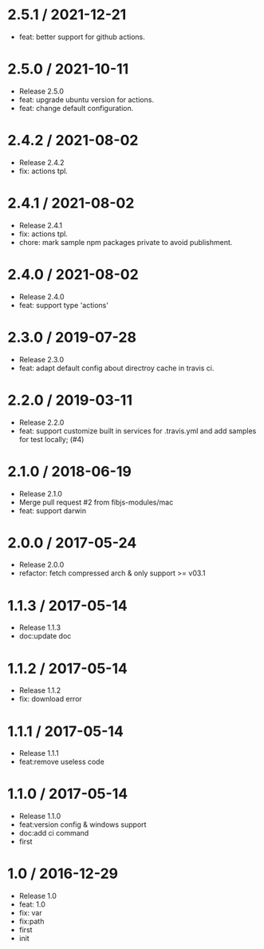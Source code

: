 
2.5.1 / 2021-12-21
==================

  * feat: better support for github actions.

2.5.0 / 2021-10-11
==================

  * Release 2.5.0
  * feat: upgrade ubuntu version for actions.
  * feat: change default configuration.

2.4.2 / 2021-08-02
==================

  * Release 2.4.2
  * fix: actions tpl.

2.4.1 / 2021-08-02
==================

  * Release 2.4.1
  * fix: actions tpl.
  * chore: mark sample npm packages private to avoid publishment.

2.4.0 / 2021-08-02
==================

  * Release 2.4.0
  * feat: support type 'actions'

2.3.0 / 2019-07-28
==================

  * Release 2.3.0
  * feat: adapt default config about directroy cache in travis ci.

2.2.0 / 2019-03-11
==================

  * Release 2.2.0
  * feat: support customize built in services for .travis.yml and add samples for test locally;  (#4)

2.1.0 / 2018-06-19
==================

  * Release 2.1.0
  * Merge pull request #2 from fibjs-modules/mac
  * feat: support darwin

2.0.0 / 2017-05-24
==================

  * Release 2.0.0
  * refactor: fetch compressed arch & only support >= v03.1

1.1.3 / 2017-05-14
==================

  * Release 1.1.3
  * doc:update doc

1.1.2 / 2017-05-14
==================

  * Release 1.1.2
  * fix: download error

1.1.1 / 2017-05-14
==================

  * Release 1.1.1
  * feat:remove useless code

1.1.0 / 2017-05-14
==================

  * Release 1.1.0
  * feat:version config & windows support
  * doc:add ci command
  * first

1.0 / 2016-12-29
================

  * Release 1.0
  * feat: 1.0
  * fix: var
  * fix:path
  * first
  * init
